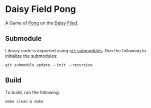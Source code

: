 # Daisy Field Pong

A Game of [Pong](https://en.wikipedia.org/wiki/Pong) on the [Daisy Filed](https://electro-smith.com/products/field).

## Submodule

Library code is imported using [`git` submodules](https://git-scm.com/book/en/v2/Git-Tools-Submodules). Run the following to initialize the submodules:

```
git submodule update --init --recursive
```

## Build

To build, run the following:

```
make clean & make
```
